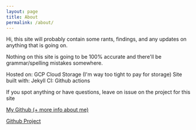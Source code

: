 ```yaml
---
layout: page
title: About
permalink: /about/
---
```

Hi, this site will probably contain some rants, findings, and any updates on anything that is going on.

Nothing on this site is going to be 100% accurate and there'll be grammar/spelling mistakes somewhere. 

Hosted on: GCP Cloud Storage (I'm way too tight to pay for storage)
Site built with: Jekyll
CI: Github actions

If you spot anything or have questions, leave on issue on the project for this site

[My Github (+ more info about me)](https://github.com/broadstone-connorbrady)

[Github Project](https://github.com/broadstone-connorbrady/platform-of-things)
